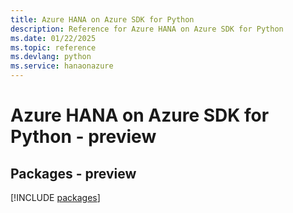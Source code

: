 ```yaml
---
title: Azure HANA on Azure SDK for Python
description: Reference for Azure HANA on Azure SDK for Python
ms.date: 01/22/2025
ms.topic: reference
ms.devlang: python
ms.service: hanaonazure
---
```

# Azure HANA on Azure SDK for Python - preview
## Packages - preview
[!INCLUDE [packages](hana-on-azure-index.md)]